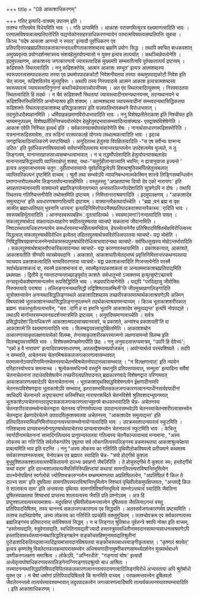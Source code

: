 +++
title = "08 आकाशाधिकरणम्"

+++
गतिर् इत्यादि-वाक्यम् उपात्तम् इति ।  
ततश्च गतित्वमेव विधेयमिति भावः ।। गतिः प्राप्यमिति । आकाशः परायणमित्युरत्र वक्ष्यमाणत्वादिति भावः । परमात्मविषयत्वासम्प्रतिपत्तेरिति यद्यप्येकोनसहस्त्राधिकरणन्यायेन परमात्मविषयत्वसम्प्रतिपत्तिः सुवचा । किञ्च "यदेष आकाश आनन्दो न स्यात्' इत्यादौ पूर्वाधिकरण एव प्रतिपादितपरब्रह्मप्रतिपादकताकानन्दवल्लीगताकाशशब्दस्य ब्रह्मणि प्रयोगः सिद्धः । तथापि क्वचित् बाधकवशात् अमुख्यवृत्त्या प्रयोगदर्शनमात्रस्य संशयहेतुतयोपन्यासो न युक्त्त इत्यत्र तात्पर्यात् । कथञ्चिन्नेयत्वेनेति । इदमुपलक्षणम्, आकाशस्य जगत्कारणत्वे ज्यायस्त्वादिकं मुख्यमपि सम्भवतीत्यपि पूर्वपक्षतात्पर्यं द्रष्टव्यम् । रूढिशक्त्तेः स्थितत्वादिति । ननु रूढिशक्त्तेरेव, आत्मन आकाशः सम्भूत' इत्यत्र आत्मशब्दस्य स्वरूपपरत्वसम्पादकतया तस्या एव प्रथमोपपादककोटौ निवेशनीयतया तस्याः कथमुपपाद्यकोटौ निवेश इति चेत् सत्यम्, रूढिशवितरेव मूलयुक्त्तिः । अथापि तस्य निरपवादत्वे आत्मन आकाश इत्यत्रात्मशब्दस्य स्वरूपपरत्वं ज्यायस्त्वादिगुणानां कथञ्चिन्नेयत्वञ्चोपजीव्यम् । अत एव स्थितत्वादित्युक्त्तम् । निरपवादतया स्थितत्वादिति हि तदर्थः । न चैवं रूढिशक्त्तौ स्थितायां ज्यायस्त्वादीनामन्यथानयनम्, तदन्यथानयने च रूढिशक्त्तिस्थितिरिति अन्योन्याश्रय इति शंक्यम् । आत्मशब्दस्य ज्यायस्त्वादीनां सम्भवदन्यथासिद्धिकतया रूढिशक्त्तेः स्थितत्वादाकाशशब्द प्रसिद्धाकाशपर इति फलफलिभावकथने विरोधाभावात् । तदनुरोधादैक्यहानमिति । धर्मिग्राहकप्रमाणविरोधाभावादिति भावः । ननु विशेषप्रतीतेराकाश इति निश्चीयत इति भाष्यमनुपपन्नम्, विशेषप्रतीतिनिश्चययोरभेदेन हेतुहेतुमद्भावासम्भवादित्याशंक्याह- एतद्वाक्यविशेषेणेति । आकाश एवेति निश्चित इत्यर्थ इति । सर्वकारणवाक्योपसंहारेणेति शेषः । नानार्थसाधारणरूढिशक्त्तेरिति । यत्रनानारूढिसमावेशः, तत्र रूढिनां परस्परकलहे योगस्य लब्धात्मकत्वादिति भावः । इदञ्च जगद्वाचित्वादित्यधिकरणे स्पप्टयिष्यते । अनूदितस्थ हेतुतया विवक्षितत्वादिति -"स एष सर्वेभ्यः पाप्मभ्य उदितः' इति पूर्वाधिकरणविषयवाक्ये सर्वपाप्मोदितत्वस्य मानान्तराप्राप्तत्वेन उपदेशत्वमेव युज्यते, न तु लिङ्गत्वम्, मानान्तरप्राप्तसाध्यसम्बन्धत्वाभावात् । न च तद्धर्मोपदेशादिति हेतुत्वोपन्यासबलादेव मानान्तराप्रसिद्धस्यापि व्याप्तिराक्षेप्तुं शक्या, यथा-"चतुर्गृहीतान्याज्यानि भवन्ति; न ह्यत्रानुयाजा इज्यन्ते ' इत्यत्र अनुयाजाभावस्य चतुगर्ृहीताभावव्याप्तेः पूर्वाप्रसिद्धत्वेऽपि हिशब्दश्रुतिसमर्पितहेतुत्वबलात् व्याप्तिपरिकल्पनं दृष्टमिति वाच्यम् । श्रुतौ तथा सम्भवेऽपि न्यायनिबन्धनात्मकेस्मिन् शास्त्रे लिङ्गिसम्बन्धित्वेन प्रमाणान्तरोपलब्धमेव लिङ्गतयोपन्यासार्हमिति । वस्तुतस्तु "अपहतपाप्मा दिव्यो देव एको नारायणः' इति अपहतपाप्मत्वस्यापि वाक्यान्तरे ब्रह्मलिङ्गत्वेनावगमात् अन्तस्तल्लिभ्गोपदेशादिति सूत्रणेऽपि न दोषः । तथापि स्थितस्य गतिश्चिन्तनीयेति तथोक्तमिति द्रष्टव्यम् । निमित्तान्तराश्रवणादिति । इदमुपलक्षणम् । "आकाशादेव समुत्पद्यन्त' इति अवधारणश्रवणादित्यपि द्रष्टव्यम् । वाक्यान्तरैकाथार्याच्चेति । "ब्रह्म ;वनं ब्रह्म स वृक्ष आसीत् ब्रह्माध्यतिष्ठत् भुवनानि धारयन्' इत्यादिनिमित्तोपादनैक्यप्रतिपादकवाक्यान्तरैकाथ्यर्ादिति भावः । स्वरूपबहिर्भूतत्वादिति । आनन्दस्वरूपबहिभर्ूतत्वादित्यर्थः । स्वयमा(मना?)नन्दत्वादिति यावत् । सकलपुरुषार्थपदं साक्षात्पदाध्याहारेण षष्ठीतत्पुरुषतया व्याचष्टे सकलानां जीवानामिति । निषादस्थपत्यधिकरणन्यायेन कमर्धारयस्याभ्यर्हितत्वमभिप्रेत्य, हेयस्येत्यनेनैव प्रतिषिपादयिषितमोक्षविरोधित्वस्य सिद्धत्वात् सकलपुरुषार्थविरोधिन इत्येतत् तदितरपुरुषार्थत्रयविरोधित्वपरतया व्याचष्टे- यद्वा मोक्षेति । निषिद्धविषयप्रावण्यजननेनार्थकामरूपपुरुषार्थविरोधित्वाभावादन्यथा व्याचष्टे- सर्वविधसुखस्य मोक्षेऽन्तर्भावादिति । सकलपुरुषार्थशब्दस्यौपचारिकत्वादन्यथा व्याचष्टे- यद्वा कारणावस्थायामिति । प्रकाशकत्वात्, आकाशते, आकाशयतीति त्रीण्यपि व्याख्येयपदानि । आकाशते, आकाशयतीत्येतद्भाष्यं प्रवृत्तिनिमित्तान्तरकथनपरतया व्याख्याय प्रकाशकत्वादिति भाष्यविवरणतया व्याचष्टे- यद्वा प्रकाशकत्वादिति णिजन्तत्वेनेति परस्मै सर्वार्थप्रकाशकत्वं वा, स्वस्मै प्रकाशमानत्वं वा, स्वस्मैइतरप्रकाशकत्वं वा अन्यतममाकाशब्दप्रतिपाद्यमिति प्रथमपक्षः । द्वितीये तु ण्यन्तादण्यन्ताच्छाङ्पूर्वात् काशतेः सर्वधातुभ्यो ऽज्वक्त्तव्य इत्युत्सृष्टेऽच्प्रत्यये तन्त्रावृत्त्येकशेषाणामन्यतमेन रूपसिद्धिरिति भावः । रूढ्यपरित्यागेनेति । यद्यपि "परविद्यासु जीवोक्तिः निरुक्त्तयादेः पराश्रया । तल्लिङ्गानन्यथासिद्धौ तद्विशिष्ष्टावलम्बिनी'ति जीवमुख्यप्राणलिङ्गादिति सूत्रोक्तन्यायेन अनन्यथासिद्धलिङ्गस्थले आकाशादिशब्दस्य तच्छरीरकपरमात्मार्थकत्वाश्रयणेऽपि अस्मिन् विषयवाक्ये भूताकाशानन्यथासिद्धलिङ्गानुपलम्भने तदर्थकत्वाश्रयणमन्याय्यम् । किञ्च भूताकाशशरीरकात् ब्रह्मणः सकलभूतोत्पत्यभावेन, "सवर्ाणि ह वा इमानि भूतानि आकाशादेव समुत्पद्यन्त' इत्यपि नोपपद्यते । तथाऽपि मार्गान्तरसम्भावनाप्रदर्शनमात्रमिति द्रष्टव्यम् । अनुवदिष्यमाणत्वाच्चेति । सर्वत्र प्रसिद्धोपदेशा'दित्यधिकरणे आकाशात्मपदव्याख्यानवसरे, च प्रकाशते, अन्यांश्च प्रकाशयती'ति वा आकाशात्मे'ति वक्ष्यमाणत्वादिति भावः । विलम्बद्वयवत्त्वादुपेक्षितमिति । आकाशशब्देन तत्कारणाव्याकृतलक्षणायामेको विलम्बः, तेनाव्याकृतशरीरकपरमात्मनो लक्षणायामन्यो विलम्ब इति विलम्बद्वयवत्त्वमिति भावः । विशेषसमर्पणक्षमेणापीति छेदः । ननु अनुवादसारूप्यमात्रम्, "उपरि हि देवेभ्यः'; "एको ह वै नारायण' इत्यादिवाक्यसाधारणम्, अतस्तद्वैषम्यमप्रयोजकम् । अयोग्यार्थत्वं परमवशिष्यते । तदपि न सम्भवति, अचेतनस्य चेतनमिश्रसकलजगत्कारणत्वासम्भववत् परमात्मनोऽप्यपरिणामिनश्चेतनस्याचेतनमिश्रचेतनोपादानत्वासम्भवात् । "न विलक्षणत्वात्' इति न्यायेन परिहारस्योभयत्र समत्वाच्च । श्रुत्येकसमधिगम्ये वस्तुनि यथानुति प्रतिपत्तव्यत्वात्, सन्मूला' इत्यादिना सर्वेषां चेतनाचेतनानां तदाधेयविशेषत्वेन तच्छरीरत्वप्रतिपादनात् ब्रह्मकारणवादे विशेषणद्वारा परिणामवत् आकाशकारणत्ववादेऽपि चेतनाचेतनानम् । भूताकाशापृथक्सिद्धविशेषणत्वेन ईक्षणादीनामपि चेतनरूपविशेषणद्वारा भूताकाशेऽपि सम्भवात्, इतरासम्भावितसकलजगत्कारणत्वानन्याधीनसार्वज्ञ्यादीनां क्वचिदपि चेतनान्तरे अदृष्टचराणां कस्मिश्चित् नारायणशब्दिते चेतनविशेषे श्रुतिवशादभ्युपगमवत् भूताकाशेऽप्यचेतनान्तरादृष्टसकलजगत्कारणत्वाभ्युपगमे बाधकाभावादिति चेन्न- अचेतनस्य चेतनशरीरत्वसम्भवेनाचेतनद्वारा चेतनस्य परिणामोपपत्त्या उपादानत्वसम्भवेऽपि चेतनस्याचेतनशरीरत्वासम्भवेन चेतनद्वारा ईक्षणादेरचेतने उपपादयितुमशक्यतया अचेतनस्य, "आकाशादेव समुत्पद्यन्त' इति प्रतिपादितस्याभिन्ननिमित्तोपादानत्वस्यासम्भवेनायोग्यत्वादिति भावः । उपक्रमवशादन्यपरत्वं स्फुटमिति । गतिशब्दस्य प्राप्यवचनत्वेनापुरुषार्थस्याचेतस्य प्राप्यत्वासम्भवेन चेतनपरत्वं स्फुटमिति भावः । केचित्तु स्वर्गादीनामचेतनानां सामादिगतित्वस्य प्रागुपन्यस्ततया गतित्वस्य चेतनैकान्तत्वाभावं मन्यमानाः, "अस्य लोकस्य का गति'रिति सर्वलोकगतेरेव पृषृतया सर्व लोकगतित्वस्पलिङ्गस्य प्रकमस्थतया आकाशश्रुत्यपेक्षया प्राबल्यमिति भाव इति वटन्ति । ननु "अस्य लोकस्य का गतिरिति पृथिवीलोकविषयत्वे प्रतीयमाने कथमस्य सर्वकारणपश्नरूपत्वम्, येनोपक्रम एव ब्रह्मपरः स्यादिति चेन्न- "त्रयो होद्गीथे कुशला बुभूवुश्शिलकश्शालावत्यश्चैकितायनो दाल्भ्यः प्रवाहणो जैबलिरिति । ते होचुरुद्गीथे वै कुशला स्मः; हन्तोद्गीथे कथां वदाम' इति दाल्भ्यशालावत्यजैवलिभिरिुपक्षिप्तायां कथायां सामगतिपरम्पराविश्रान्तिभूमित्वेन दाल्भ्येनोपक्षिप्तं स्वर्गलोकं ज्योतिश्चक्रलग्नत्वेन बम्भ्रम्यमाणतया अप्रतिष्ठितत्वेन, "अप्रतिष्ठितं वै किल ते दाल्भ्य साम' इति दूषयित्वा सामगतिपरम्पराविश्रान्तिभूमित्वेन निश्चलं पृथिवीलोकमुपक्षिप्तवतः, "अन्तवद्वै किल ते शालावत्य साम' इति अन्तवत्याः पृथिव्याः सामगतिविश्रान्तिभूमित्वे साम्नोऽन्तवत्वं स्यादिति जैवलिना दूषितस्वपक्षतया शिष्यभावं प्राप्तस्य शालावत्यस्य जैवलिं प्रति प्रश्नोऽयम् । अत्र हि प्रष्टुश्शालावत्यस्यायमाशयः- मदुपक्षिप्तं पृथिवीलोकमन्तवत्त्वेन दूषितवता जैवलिनाऽनन्तं वस्तु प्रतिपिपादयिषितम्, तस्य चानन्त्यं सकलजगत्कारणत्व एव सिद्धयति । अतस्सर्वजगत्कारणमेव प्रष्टव्यमिति । ततश्च तदभिप्रायेणैव, अस्य लोकस्य का गतिरिति पप्रच्छेति वक्त्तुमुचितम् । ततश्चोपक्रम एव सर्वकारणत्वस्य ब्रह्मलिङ्गस्य प्रतिपादनात् सर्वविषयत्वं सिद्धम् । न च लिङ्गात् श्रुतिबाधः पूर्वतन्त्रे क्वापि नोक्त इति वाच्यम्, "हस्तेनावद्यति, स्त्रुवेणावद्यति, स्वधितिनावद्यती'त्यादौ हस्तस्त्रुवस्वधितीनामवदानसामान्यसाधनत्वश्रवणेऽपि हस्तादिसामर्थ्यरूपानन्यथासिद्धलिङ्गबलेन सङ्कोचसहिष्णूनामवद्यतिश्रुतीनां पुरोडाशादिकठिनद्रव्याज्यादिद्रव्यमांसावदानविषयतया सङ्कोचरूपबाधस्याङ्गीकृतत्वात् । "कृष्णलं श्रपयेत्' इत्यत्र कृष्णलेषु विक्लेदनफलकव्यापरासम्भवेन अधिश्रयणादीनामुष्णीकरणसामर्थ्यदर्शनेन मुख्यार्थबाधने उष्णीकरणलक्षणा समाश्रिता । लोकेऽपि, "अग्निरधीते', "गङ्गायां घोषः' इत्यादौ अध्येतृत्वघोषाधिकरणत्वरूपलिङ्गेनाग्निगङ्गापदश्रुत्योः बाध आश्रितः । तस्मादनन्यथासिद्धप्रतिषिपादयिपितसकलकारणत्वानन्तत्वपरायणत्वादिलिङ्गविरोधे अभ्यस्ताया अपि श्रुतेर्बाधो युक्त्त एव । न चैषां धर्माणां प्रतिपिपादयिषितत्वे किं मानमिति वाच्यम् । परपक्षमन्तवत्त्वेन दूषितवतो जैवलेरनन्तत्वे तात्पर्यस्यावश्यम्भावात् तदुपपादकत्वेन जगत्कारणत्वादिेष्वपि तात्पर्यकल्पनस्यावश्यम्भावादिति । इति आकाशाधिकरणम् ।